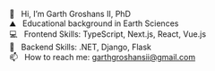 👋  &nbsp;&nbsp;Hi, I’m Garth Groshans II, PhD <br/>
⛰️  &nbsp;&nbsp;Educational background in Earth Sciences <br/>
💻  &nbsp;&nbsp;Frontend Skills: TypeScript, Next.js, React, Vue.js<br/>
🌱  &nbsp;&nbsp;Backend Skills: .NET, Django, Flask <br/>
📫  &nbsp;&nbsp;How to reach me: garthgroshansii@gmail.com <br/>


<!---
ggroshansii/ggroshansii is a ✨ special ✨ repository because its `README.md` (this file) appears on your GitHub profile.
You can click the Preview link to take a look at your changes.
--->
